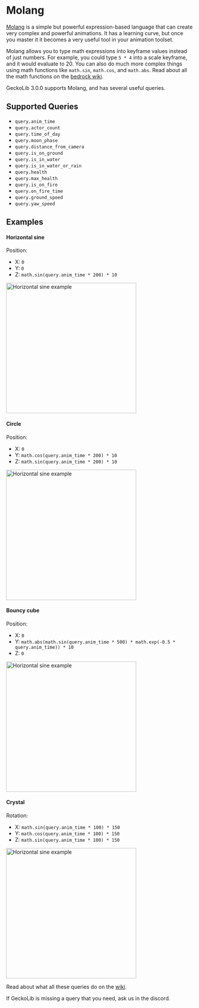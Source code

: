 # Molang
[Molang](https://minecraft.gamepedia.com/Bedrock_Edition_beta_MoLang_documentation) is a simple but powerful expression-based language that can create very complex and powerful animations. It has a learning curve, but once you master it it becomes a very useful tool in your animation toolset. 

Molang allows you to type math expressions into keyframe values instead of just numbers. For example, you could type `5 * 4` into a scale keyframe, and it would evaluate to 20. You can also do much more complex things using math functions like `math.sin`, `math.cos`, and `math.abs`. Read about all the math functions on the [bedrock wiki](https://bedrock.dev/docs/stable/MoLang#Math%20Functions). 

GeckoLib 3.0.0 supports Molang, and has several useful queries. 

## Supported Queries
- `query.anim_time`
- `query.actor_count`
- `query.time_of_day`
- `query.moon_phase`
- `query.distance_from_camera`
- `query.is_on_ground`
- `query.is_in_water`
- `query.is_in_water_or_rain`
- `query.health`
- `query.max_health`
- `query.is_on_fire`
- `query.on_fire_time`
- `query.ground_speed`
- `query.yaw_speed`

## Examples
#### Horizontal sine
Position:

- X: `0`
- Y: `0`
- Z: `math.sin(query.anim_time * 200) * 10`

<img width="350" alt="Horizontal sine example" src="..\..\images\gifs\molang-examples\horizontal-sine.gif">

#### Circle
Position:

- X: `0`
- Y: `math.cos(query.anim_time * 200) * 10`
- Z: `math.sin(query.anim_time * 200) * 10`

<img width="350" alt="Horizontal sine example" src="..\..\images\gifs\molang-examples\circle.gif">

#### Bouncy cube
Position:

- X: `0`
- Y: `math.abs(math.sin(query.anim_time * 500) * math.exp(-0.5 * query.anim_time)) * 10`
- Z: `0`

<img width="350" alt="Horizontal sine example" src="..\..\images\gifs\molang-examples\bouncy-cube.gif">

#### Crystal
Rotation:

- X: `math.sin(query.anim_time * 100) * 150`
- Y: `math.cos(query.anim_time * 100) * 150`
- Z: `math.sin(query.anim_time * 100) * 150`

<img width="350" alt="Horizontal sine example" src="..\..\images\gifs\molang-examples\crystal.gif">

Read about what all these queries do on the [wiki](https://bedrock.dev/docs/stable/MoLang#List%20of%20Entity%20Queries).

If GeckoLib is missing a query that you need, ask us in the discord.